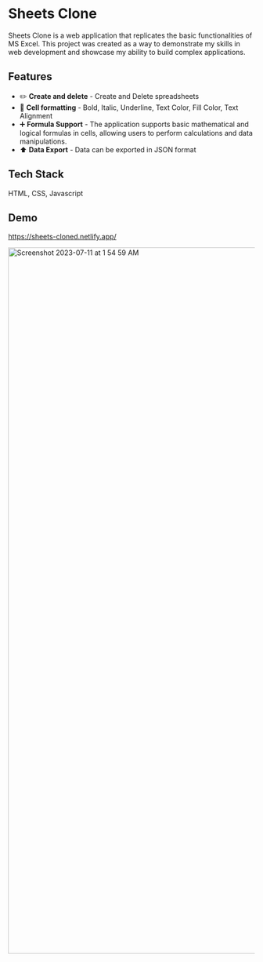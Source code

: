 
# Sheets Clone

Sheets Clone is a web application that replicates the basic functionalities of MS Excel.
This project was created as a way to demonstrate my skills in web development and showcase my ability to build complex applications.


## Features

- ✏️ **Create and delete** - Create and Delete spreadsheets
- 📑 **Cell formatting** - Bold, Italic, Underline, Text Color, Fill Color, Text Alignment	
- ➕ **Formula Support** - The application supports basic mathematical and logical formulas in cells, allowing users to perform calculations and data manipulations.
- ⬆️ **Data Export** - Data can be exported in JSON format


## Tech Stack
HTML, CSS, Javascript


## Demo

https://sheets-cloned.netlify.app/

<img width="1440" alt="Screenshot 2023-07-11 at 1 54 59 AM" src="https://github.com/singhsamaira101/sheets-clone/assets/67760094/993fbba0-db6a-44cc-96c4-f4b91f6a6b45">


